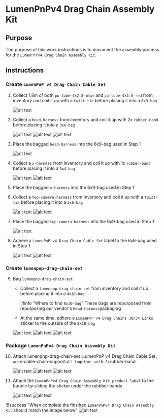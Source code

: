 # LumenPnPv4 Drag Chain Assembly Kit

## Purpose

The purpose of this work instructions is to document the assembly process for the `LumenPnPv4 Drag Chain Assembly Kit`.

## Instructions

### Create `LumenPnP v4 Drag Chain Cable Set`

1. Collect 1.8m of both `pu-tube-4x2.5-blue` and `pu-tube-4x2.5-red` from inventory and coil it up with a `twist-tie` before placing it into a `6x9-bag`

    ![alt text](img/v4-drag-chain-kit-2.webp)

2. Collect a `head-harness` from inventory and coil it up with 2x `rubber-band` before placing it into a `3x6-bag`

    ![alt text](img/head-harness.webp)
    ![alt text](img/v4-drag-chain-kit-3.webp)
    ![alt text](img/v4-drag-chain-kit-4.webp)

3. Place the bagged `head-harness` into the 6x9-bag used in Step 1

    ![alt text](img/v4-drag-chain-kit-5.webp)

4. Collect a `x-harness` from inventory and coil it up with 1x `rubber-band` before placing it into a `3x4-bag`

    ![alt text](img/v4-drag-chain-kit-6.webp)
    ![alt text](img/v4-drag-chain-kit-7.webp)

5. Place the bagged `x-harness` into the 6x9-bag used in Step 1
6. Collect a `top-camera-harness` from inventory and coil it up with a `twist-tie` before placing it into a `3x6-bag`

    ![alt text](img/v4-drag-chain-kit-8.webp)
    ![alt text](img/v4-drag-chain-kit-13.webp)

7. Place the bagged `top-camera-harness` into the 6x9-bag used in Step 1

    ![alt text](img/v4-drag-chain-kit-9.webp)

8. Adhere a `LumenPnP v4 Drag Chain Cable Set` label to the 6x9-bag used in Step 1

    ![alt text](img/v4-drag-chain-kit-10.webp)
    ![alt text](img/v4-drag-chain-kit-11.webp)

### Create `lumenpnp-drag-chain-set`

9. Bag `lumenpnp-drag-chain-set`
    - Collect a `lumenpnp-drag-chain-set` from inventory and coil it up before placing it into a `8x10-bag`

        !!!info "Where to find `8x10-bag`"
            These bags are repurposed from repurposing our vendor's `head-harness`packaging
    
    - At the same time, adhere a `LumenPnP v4 Drag Chains 30/34 Links` sticker to the outside of the `8x10-bag`

    ![alt text](img/v4-drag-chain-kit-12.webp)
    ![alt text](img/v4-drag-chain-kit-14.webp)
    ![alt text](img/v4-drag-chain-kit-15.webp)

### Package `LumenPnPv4 Drag Chain Assembly Kit`

10. Attach lumenpnp-drag-chain-set` , `LumenPnP v4 Drag Chain Cable Set` , and `x-cable-chain-support` all together with 2x `rubber-band`

    ![alt text](img/v4-drag-chain-kit-16.webp)
    ![alt text](img/v4-drag-chain-kit-17.webp)
    ![alt text](img/v4-drag-chain-kit-18.webp)

11. Attach the `LumenPnPv4 Drag Chain Assembly Kit product label` to the bundle by sliding the sticker under the rubbber bands

    ![alt text](img/v4-drag-chain-kit-19.webp)
    ![alt text](img/v4-drag-chain-kit-20.webp)

!!!success "When complete the finsihed `LumenPnPv4 Drag Chain Assembly Kit` should match the image below"
    ![alt text](img/v4-drag-chain-kit-23.webp)
